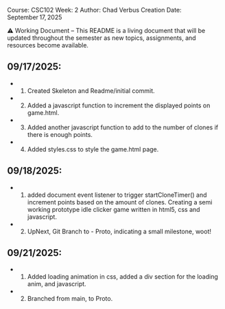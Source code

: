 Course: CSC102
Week: 2
Author: Chad Verbus
Creation Date: September 17, 2025

⚠️ Working Document – This README is a living document that will be updated throughout the semester as new topics, assignments, and resources become available.
 
## 09/17/2025:
* 1. Created Skeleton and Readme/initial commit.
* 2. Added a javascript function to increment the displayed points on game.html.
* 3. Added another javascript function to add to the number of clones if there is enough points. 
* 4. Added styles.css to style the game.html page.
## 09/18/2025:
* 1. added document event listener to trigger startCloneTimer() and increment points based on the amount of clones. Creating a semi working prototype idle clicker game written in html5, css and javascript. 
* 2. UpNext, Git Branch to - Proto, indicating a small milestone, woot!
## 09/21/2025:
* 1. Added loading animation in css, added a div section for the loading anim, and javascript.
* 2. Branched from main, to Proto. 